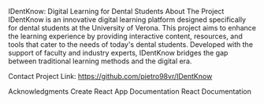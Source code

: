 IDentKnow: Digital Learning for Dental Students
About The Project
IDentKnow is an innovative digital learning platform designed specifically for dental students at the University of Verona. This project aims to enhance the learning experience by providing interactive content, resources, and tools that cater to the needs of today's dental students. Developed with the support of faculty and industry experts, IDentKnow bridges the gap between traditional learning methods and the digital era.

Contact
Project Link: https://github.com/pietro98vr/IDentKnow

Acknowledgments
Create React App Documentation
React Documentation
